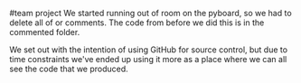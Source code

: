 #team project
We started running out of room on the pyboard, so we had to delete all of or comments. The code from before we did this is in the commented folder. 

We set out with the intention of using GitHub for source control, but due to time constraints we've ended up using it more as a place where we can all see the code that we produced.